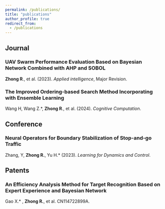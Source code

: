 ```yaml
---
permalink: /publications/
title: "publications"
author_profile: true
redirect_from: 
  - /publications
---
```



## Journal
### UAV Swarm Performance Evaluation Based on Bayesian Network Combined with AHP and SOBOL
**Zhong R**., et al. (2023). *Applied intelligence*, Major Revision.

### The Improved Ordering-based Search Method Incorporating with Ensemble Learning
 Wang H, Wang Z.*, **Zhong R**., et al. (2024). *Cognitive Computation*.

## Conference
### Neural Operators for Boundary Stabilization of Stop-and-go Traffic
Zhang, Y, **Zhong R.**, Yu H.* (2023). *Learning for Dynamics and Control*.

## Patents
### An Efficiency Analysis Method for Target Recognition Based on Expert Experience and Bayesian Network
Gao X.* , **Zhong R.**, et al. CN114722899A.
